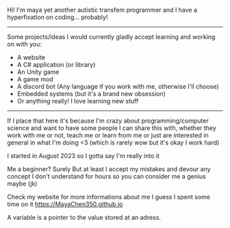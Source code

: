 Hi! I'm maya yet another autistic transfem programmer and I have a hyperfixation on coding... probably!

---
Some projects/ideas I would currently gladly accept learning and working on with you:
- A website
- A C# application (or library)
- An Unity game
- A game mod
- A discord bot (Any language if you work with me, otherwise I'll choose)
- Embedded systems (but it's a brand new obsession)
- Or anything really! I love learning new stuff
---
If I place that here it's because I'm crazy about programming/computer science and want to have some people I can share this with, whether they work with me or not, teach me or learn from me or just are interested in general in what I'm doing <3 (which is rarely wow but it's okay I work hard)

I started in August 2023 so I gotta say I'm really into it

Me a beginner? Surely
But at least I accept my mistakes and devour any concept I don't understand for hours so you can consider me a genius maybe (jk)

Check my website for more informations about me I guess I spent some time on it
https://MayaChen350.github.io

A variable is a pointer to the value stored at an adress.